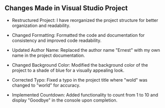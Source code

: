 ## Changes Made in Visual Studio Project

- Restructured Project: I have reorganized the project structure for better organization and readability.

- Changed Formatting: Formatted the code and documentation for consistency and improved code readability.

- Updated Author Name: Replaced the author name "Ernest" with my own name in the project documentation.

- Changed Background Color: Modified the background color of the project to a shade of blue for a visually appealing look.

- Corrected Typo: Fixed a typo in the project title where "wold" was changed to "world" for accuracy.

- Implemented Countdown: Added functionality to count from 1 to 10 and display "Goodbye" in the console upon completion.

